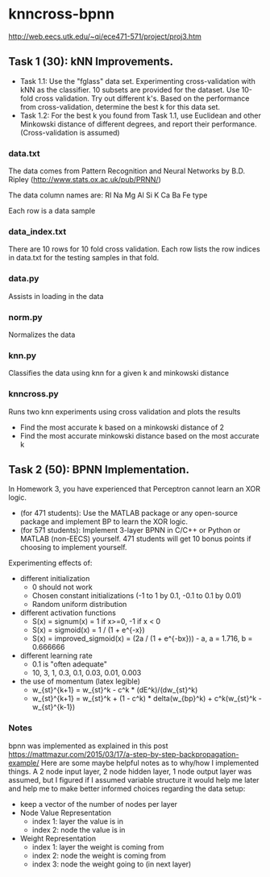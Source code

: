 # knncross-bpnn

http://web.eecs.utk.edu/~qi/ece471-571/project/proj3.htm

## Task 1 (30): kNN Improvements.
* Task 1.1: Use the "fglass" data set. Experimenting cross-validation with 
    kNN as the classifier. 10 subsets are provided for the dataset. Use 10-fold 
    cross validation. Try out different k's. Based on the performance from cross-validation, 
    determine the best k for this data set.
* Task 1.2: For the best k you found from Task 1.1, use Euclidean and other Minkowski 
    distance of different degrees, and report their performance. (Cross-validation is assumed)
    
### data.txt
The data comes from Pattern Recognition and Neural Networks by B.D. Ripley 
(http://www.stats.ox.ac.uk/pub/PRNN/)

The data column names are:
RI     Na   Mg   Al   Si     K   Ca   Ba   Fe type

Each row is a data sample

### data_index.txt
There are 10 rows for 10 fold cross validation. Each row lists the row indices in data.txt
for the testing samples in that fold. 

### data.py
Assists in loading in the data

### norm.py
Normalizes the data

### knn.py
Classifies the data using knn for a given k and minkowski distance

### knncross.py
Runs two knn experiments using cross validation and plots the results
* Find the most accurate k based on a minkowski distance of 2
* Find the most accurate minkowski distance based on the most accurate k
    
## Task 2 (50): BPNN Implementation. 
In Homework 3, you have experienced that Perceptron cannot learn an XOR logic.
* (for 471 students): Use the MATLAB package or any open-source package and implement BP to learn the XOR logic.
* (for 571 students): Implement 3-layer BPNN in C/C++ or Python or MATLAB (non-EECS) yourself. 471 students will get 10 bonus points if choosing to implement yourself.
 
Experimenting effects of: 
* different initialization
    * 0 should not work 
    * Chosen constant initializations (-1 to 1 by 0.1, -0.1 to 0.1 by 0.01)
    * Random uniform distribution
* different activation functions
    * S(x) = signum(x) = 1 if x>=0, -1 if x < 0
    * S(x) = sigmoid(x) = 1 / (1 + e^{-x})
    * S(x) = improved_sigmoid(x) = (2a / (1 + e^{-bx})) - a, a = 1.716, b = 0.666666
* different learning rate
    * 0.1 is "often adequate"
    * 10, 3, 1, 0.3, 0.1, 0.03, 0.01, 0.003
* the use of momentum (latex legible)
    * w_{st}^{k+1} = w_{st}^k - c^k * (dE^k)/(dw_{st}^k)
    * w_{st}^{k+1} = w_{st}^k + (1 - c^k) * delta(w_{bp}^k) + c^k(w_{st}^k - w_{st}^{k-1})

### Notes
bpnn was implemented as explained in this post https://mattmazur.com/2015/03/17/a-step-by-step-backpropagation-example/
Here are some maybe helpful notes as to why/how I implemented things. A 2 node input layer, 2 node hidden layer, 1 node output layer
was assumed, but I figured if I assumed variable structure it would help me later and help me to make better informed
choices regarding the data setup:
* keep a vector of the number of nodes per layer
* Node Value Representation
    * index 1: layer the value is in
    * index 2: node the value is in
* Weight Representation
    * index 1: layer the weight is coming from 
    * index 2: node the weight is coming from
    * index 3: node the weight going to (in next layer)




   
